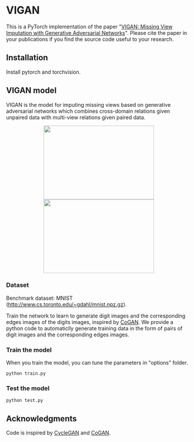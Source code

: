 # VIGAN

This is a PyTorch implementation of the paper "[VIGAN: Missing View Imputation with Generative Adversarial Networks](https://arxiv.org/abs/1708.06724)". Please cite the paper in your publications if you find the source code useful to your research.

## Installation

Install pytorch and torchvision. 

## VIGAN model

VIGAN is the model for imputing missing views based on generative adversarial networks which combines cross-domain relations given unpaired data with multi-view relations given paired data.


<p align="center">
  <img width="300" height="200" src="https://github.com/chaoshangcs/VIGAN/blob/master/imgs/img1.png" width="425"/>
  <img width="300" height="200" src="https://github.com/chaoshangcs/VIGAN/blob/master/imgs/img2.png" width="425"/>
</p>

### Dataset

Benchmark dataset: MNIST (http://www.cs.toronto.edu/~gdahl/mnist.npz.gz).

Train the network to learn to generate digit images and the corresponding edges images of the digits images, inspired by [CoGAN](https://github.com/chaoshangcs/CoGAN_PyTorch). We provide a python code to automaticlly generate training data in the form of pairs of digit images and the corresponding edges images.

### Train the model
When you train the model, you can tune the parameters in "options" folder.

    python train.py

### Test the model
    python test.py

## Acknowledgments

Code is inspired by [CycleGAN](https://github.com/chaoshangcs/pytorch-CycleGAN-and-pix2pix) and [CoGAN](https://github.com/chaoshangcs/CoGAN_PyTorch).
